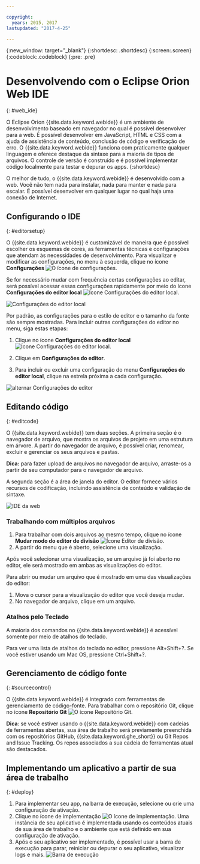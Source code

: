 ```yaml
---

copyright:
  years: 2015, 2017
lastupdated: "2017-4-25"

---
```


{:new_window: target="_blank"}
{:shortdesc: .shortdesc}
{:screen:.screen}
{:codeblock:.codeblock}
{:pre: .pre}

# Desenvolvendo com o Eclipse Orion Web IDE
{: #web_ide}

O Eclipse Orion {{site.data.keyword.webide}} é um ambiente de desenvolvimento baseado em navegador no qual é possível desenvolver para a web. É possível desenvolver em JavaScript, HTML e CSS com a ajuda de assistência de conteúdo, conclusão de código e verificação de erro. O {{site.data.keyword.webide}} funciona com praticamente qualquer linguagem e oferece destaque da sintaxe para a maioria de tipos de arquivos. O controle de versão é construído e é possível implementar código localmente para testar e depurar os apps.
{:shortdesc}

O melhor de tudo, o {{site.data.keyword.webide}} é desenvolvido com a web. Você não tem nada para instalar, nada para manter e nada para escalar. É possível desenvolver em qualquer lugar no qual haja uma conexão de Internet.

## Configurando o IDE
{: #editorsetup}

O {{site.data.keyword.webide}} é customizável de maneira que é possível escolher os esquemas de cores, as ferramentas técnicas e configurações que atendam às necessidades de desenvolvimento. Para visualizar e modificar as configurações, no menu à esquerda, clique no ícone **Configurações** <img class="inline" src="images/webide_settings_icon_light_small.png"  alt="O ícone de configurações">.

Se for necessário mudar com frequência certas configurações ao editar, será possível acessar essas configurações rapidamente por meio do ícone **Configurações do editor local** <img class="inline" src="images/webide_local_settings_icon_light_small.png"  alt="Ícone Configurações do editor local">. 

![Configurações do editor local](images/webide_local_editor_settings_light.png)

Por padrão, as configurações para o estilo de editor e o tamanho da fonte são sempre mostradas. Para incluir outras configurações do editor no menu, siga estas etapas:

1. Clique no ícone **Configurações do editor local** <img class="inline" src="images/webide_local_settings_icon_light_small.png"  alt="Ícone Configurações do editor local">.

2. Clique em **Configurações do editor**.

3. Para incluir ou excluir uma configuração do menu **Configurações do editor local**, clique na estrela próxima a cada configuração.

![alternar Configurações do editor](images/webide_editor_settings_toggle_light.png)


## Editando código
{: #editcode}

O {{site.data.keyword.webide}} tem duas seções. A primeira seção é o navegador de arquivo, que mostra os arquivos de projeto em uma estrutura em árvore. A partir do navegador de arquivo, é possível criar, renomear, excluir e gerenciar os seus arquivos e pastas.

**Dica:** para fazer upload de arquivos no navegador de arquivo, arraste-os a partir de seu computador para o navegador de arquivo.

A segunda seção é a área de janela do editor. O editor fornece vários recursos de codificação, incluindo assistência de conteúdo e validação de sintaxe.

![IDE da web](images/webide_light.png)

### Trabalhando com múltiplos arquivos
1. Para trabalhar com dois arquivos ao mesmo tempo, clique no ícone **Mudar modo do editor de divisão** <img class="inline" src="images/webide_split_editor_icon_light_small.png"  alt="Ícone Editor de divisão">.
2. A partir do menu que é aberto, selecione uma visualização.

 Após você selecionar uma visualização, se um arquivo já foi aberto no editor, ele será mostrado em ambas as visualizações do editor.

 Para abrir ou mudar um arquivo que é mostrado em uma das visualizações do editor:
 1. Mova o cursor para a visualização do editor que você deseja mudar.
 2. No navegador de arquivo, clique em um arquivo.

### Atalhos pelo Teclado
A maioria dos comandos no {{site.data.keyword.webide}} é acessível somente por meio de atalhos do teclado.

Para ver uma lista de atalhos do teclado no editor, pressione Alt+Shift+?. Se você estiver usando um Mac OS, pressione Ctrl+Shift+?.

## Gerenciamento de código fonte
{: #sourcecontrol}

O {{site.data.keyword.webide}} é integrado com ferramentas de gerenciamento de código-fonte. Para trabalhar com o repositório Git, clique no ícone **Repositório Git** <img class="inline" src="images/webide_git_icon_light_small.png"  alt="O ícone Repositório Git">. 

 **Dica**: se você estiver usando o {{site.data.keyword.webide}} com cadeias de ferramentas abertas, sua área de trabalho será previamente preenchida com os repositórios GitHub, {{site.data.keyword.ghe_short}} ou Git Repos and Issue Tracking. Os repos associados a sua cadeia de ferramentas atual são destacados.


## Implementando um aplicativo a partir de sua área de trabalho
{: #deploy}

1. Para implementar seu app, na barra de execução, selecione ou crie uma configuração de ativação.
1. Clique no ícone de implementação <img class="inline" src="images/webide_deploy_button_light_small.png"  alt="O ícone de implementação">. Uma instância de seu aplicativo é implementada usando os conteúdos atuais de sua área de trabalho e o ambiente que está definido em sua configuração de ativação. 
2. Após o seu aplicativo ser implementado, é possível usar a barra de execução para parar, reiniciar ou depurar o seu aplicativo, visualizar logs e mais.
![Barra de execução](images/webide_runbar_light.png)    

<!-- 3/6/2016: bl commands don't work with V2/CD 
## Editing outside of the {{site.data.keyword.webide}}
{: #editlocal}

To use an editor besides the {{site.data.keyword.webide}}, set up {{site.data.keyword.Bluemix_live}} so that you can work directly with your project files in any tool. {{site.data.keyword.Bluemix_live_notm}} is a command-line application that synchronizes the changes in your local file system with your cloud workspace in {{site.data.keyword.jazzhub}}. 

### Before you begin 

Download and install the [{{site.data.keyword.Bluemix_live_notm}} command-line interface![External link icon](../../icons/launch-glyph.svg "External link icon")](http://livesyncdownload.ng.bluemix.net){: new_window}.

### Synchronizing your local environment with {{site.data.keyword.Bluemix_notm}}
{: #edit_local_download}

1. Open a command-line window.
2. Sign in to {{site.data.keyword.Bluemix_notm}}:

	```
	bl login
	```
	{: pre}

3. When you are prompted, enter your IBMid and password.
4. View a list of your {{site.data.keyword.Bluemix_notm}} projects: 

	```
	bl projects
	```
	{: pre}

4. Synchronize your local environment with your project on {{site.data.keyword.Bluemix_notm}}:

	```
	bl sync projectName
	```
	{: pre}

where `projectName` is your {{site.data.keyword.Bluemix_notm}} app's name.

When you are finished editing, enter `q` to end synchronization.

### Enabling the Desktop Sync feature to edit code locally

The Desktop Sync feature is like Live Edit mode for the command line. You need the Desktop Sync feature to debug on the command line.
1. In another command-line window, enable the Desktop Sync feature:

	```
	cd localDirectory
	bl start
	```
	{: codeblock}

2. Use the launch configuration that you created in the {{site.data.keyword.webide}}. After you select the launch configuration, the Desktop Sync feature is enabled in your local environment. In the command-line window that you just opened, you can view the app's URL, the debug URL, the manage URL, and view the {{site.data.keyword.Bluemix_live_notm}} state.

3. Refresh the browser and verify that you can see the changes that you saved to static files in the local workspace. 

### Disabling the Desktop Sync feature

1. In the second command-line window, enter `bl stop`.
2. In the first command-line window, enter `q`.

--> 
